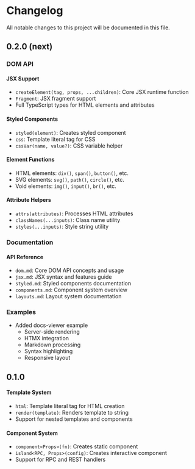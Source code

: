 # Changelog

All notable changes to this project will be documented in this file.

## 0.2.0 (next)

### DOM API

#### JSX Support

- `createElement(tag, props, ...children)`: Core JSX runtime function
- `Fragment`: JSX fragment support
- Full TypeScript types for HTML elements and attributes

#### Styled Components

- `styled(element)`: Creates styled component
- `css`: Template literal tag for CSS
- `cssVar(name, value?)`: CSS variable helper

#### Element Functions

- HTML elements: `div()`, `span()`, `button()`, etc.
- SVG elements: `svg()`, `path()`, `circle()`, etc.
- Void elements: `img()`, `input()`, `br()`, etc.

#### Attribute Helpers

- `attrs(attributes)`: Processes HTML attributes
- `classNames(...inputs)`: Class name utility
- `styles(...inputs)`: Style string utility

### Documentation

#### API Reference

- `dom.md`: Core DOM API concepts and usage
- `jsx.md`: JSX syntax and features guide
- `styled.md`: Styled components documentation
- `components.md`: Component system overview
- `layouts.md`: Layout system documentation

### Examples

- Added docs-viewer example
  - Server-side rendering
  - HTMX integration
  - Markdown processing
  - Syntax highlighting
  - Responsive layout

## 0.1.0

#### Template System

- `html`: Template literal tag for HTML creation
- `render(template)`: Renders template to string
- Support for nested templates and components

#### Component System

- `component<Props>(fn)`: Creates static component
- `island<RPC, Props>(config)`: Creates interactive component
- Support for RPC and REST handlers
